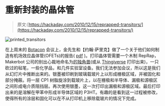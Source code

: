 # 重新封装的晶体管

> 原文:[https://hackaday.com/2010/12/15/reprapped-transitors/](https://hackaday.com/2010/12/15/reprapped-transitors/)

![](../Images/22344ac0a4174ee6d1c6e9210d9262be.png "printed_transitors")

在上周末的 [Botacon](http://www.botacon.com/) 会议上，金先生和【约翰·萨里克】做了一个关于他们如何制造有机场效应晶体管(OFETs)的报告( [pdf](http://mrkimrobotics.com/src/MrKim_Sarik_Printable_Transistors_part1-v1.3.pdf) )。打印晶体管需要一个木制 RepRap，Makerbot 公司的别出心裁地命名为[的独角兽](http://store.makerbot.com/makerbot-unicorn-pen-plotter-kit.html)(或从 [Thingiverse](http://www.thingiverse.com/thing:4186) 打印出来)，一只砍过的毡笔，一些化学品，和几件实验室设备。我们无法参加会议，所以这是我们从幻灯片中推断出来的。银墨被印刷到玻璃载玻片上以形成栅极区域，并被固化和部分掩蔽。将一层 CP1 树脂旋涂到载玻片上，以在栅极和半导体、漏极和源极区之间形成电介质阻挡层。再次使用银墨，这一次打印出漏极和源极区域。最后打印出来的是溶解在甲苯中形成半导体区域的 P3HT。有趣的是看到这一过程被修改，使得所有的涂层和固化可以在不从打印机上移除载玻片的情况下完成。